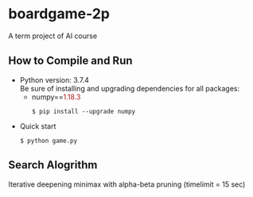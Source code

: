 # boardgame-2p
A term project of AI course

## How to Compile and Run
- Python version: 3.7.4 <br>
  Be sure of installing and upgrading dependencies for all packages:
    - numpy==<font color='firebrick'>1.18.3</font><br> 
      ```
      $ pip install --upgrade numpy
      ```
- Quick start<br>
  ```
  $ python game.py
  ```

## Search Alogrithm
Iterative deepening minimax with alpha-beta pruning
(timelimit = 15 sec)